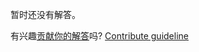 
暂时还没有解答。

有兴趣[贡献你的解答](https://github.com/BFEdev/BFE.dev-solutions/blob/main/css/css-cross-button_zh.md)吗? [Contribute guideline](https://github.com/BFEdev/BFE.dev-solutions#how-to-contribute)

